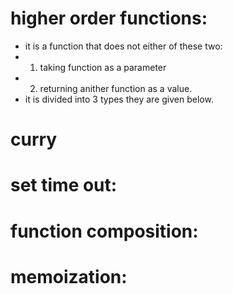 # higher order functions:
- it is a function that does not either of these two:
- 1. taking function as a parameter 
- 2. returning anither function as a value. 
- it is divided into 3 types they are given below.





# curry

# set time out:


# function composition:




# memoization:


# 

